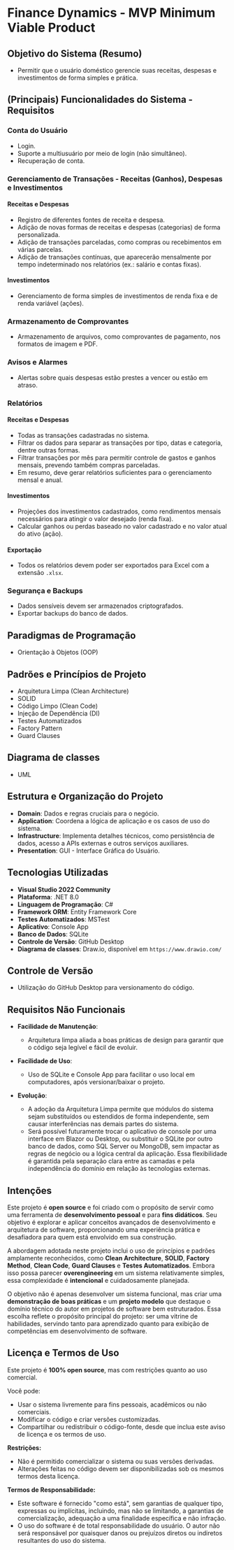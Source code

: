 # Finance Dynamics - MVP Minimum Viable Product

## Objetivo do Sistema (Resumo)
- Permitir que o usuário doméstico gerencie suas receitas, despesas e investimentos de forma simples e prática.

## (Principais) Funcionalidades do Sistema - Requisitos

### Conta do Usuário
- Login.
- Suporte a multiusuário por meio de login (não simultâneo).
- Recuperação de conta.

### Gerenciamento de Transações - Receitas (Ganhos), Despesas e Investimentos

#### Receitas e Despesas
- Registro de diferentes fontes de receita e despesa.
- Adição de novas formas de receitas e despesas (categorias) de forma personalizada.
- Adição de transações parceladas, como compras ou recebimentos em várias parcelas.
- Adição de transações contínuas, que aparecerão mensalmente por tempo indeterminado nos relatórios (ex.: salário e contas fixas).

#### Investimentos
- Gerenciamento de forma simples de investimentos de renda fixa e de renda variável (ações).

### Armazenamento de Comprovantes
- Armazenamento de arquivos, como comprovantes de pagamento, nos formatos de imagem e PDF.

### Avisos e Alarmes
- Alertas sobre quais despesas estão prestes a vencer ou estão em atraso.

### Relatórios

#### Receitas e Despesas
- Todas as transações cadastradas no sistema.
- Filtrar os dados para separar as transações por tipo, datas e categoria, dentre outras formas.
- Filtrar transações por mês para permitir controle de gastos e ganhos mensais, prevendo também compras parceladas.
- Em resumo, deve gerar relatórios suficientes para o gerenciamento mensal e anual.

#### Investimentos
- Projeções dos investimentos cadastrados, como rendimentos mensais necessários para atingir o valor desejado (renda fixa).
- Calcular ganhos ou perdas baseado no valor cadastrado e no valor atual do ativo (ação).

#### Exportação
- Todos os relatórios devem poder ser exportados para Excel com a extensão `.xlsx`.

### Segurança e Backups
- Dados sensíveis devem ser armazenados criptografados.
- Exportar backups do banco de dados.

## Paradigmas de Programação
- Orientação à Objetos (OOP)

## Padrões e Princípios de Projeto
- Arquitetura Limpa (Clean Architecture)
- SOLID
- Código Limpo (Clean Code)
- Injeção de Dependência (DI)
- Testes Automatizados
- Factory Pattern
- Guard Clauses

## Diagrama de classes
- UML

## Estrutura e Organização do Projeto
- **Domain**: Dados e regras cruciais para o negócio.
- **Application**: Coordena a lógica de aplicação e os casos de uso do sistema.
- **Infrastructure**: Implementa detalhes técnicos, como persistência de dados, acesso a APIs externas e outros serviços auxiliares.
- **Presentation**: GUI - Interface Gráfica do Usuário.

## Tecnologias Utilizadas
- **Visual Studio 2022 Community**
- **Plataforma**: .NET 8.0
- **Linguagem de Programação**: C#
- **Framework ORM**: Entity Framework Core
- **Testes Automatizados**: MSTest
- **Aplicativo**: Console App
- **Banco de Dados**: SQLite
- **Controle de Versão**: GitHub Desktop
- **Diagrama de classes**: Draw.io, disponível em `https://www.drawio.com/`

## Controle de Versão
- Utilização do GitHub Desktop para versionamento do código.

## Requisitos Não Funcionais

- **Facilidade de Manutenção**:
  - Arquitetura limpa aliada a boas práticas de design para garantir que o código seja legível e fácil de evoluir.

- **Facilidade de Uso**:
  - Uso de SQLite e Console App para facilitar o uso local em computadores, após versionar/baixar o projeto.

- **Evolução**:
  - A adoção da Arquitetura Limpa permite que módulos do sistema sejam substituídos ou estendidos de forma independente, sem causar interferências nas demais partes do sistema.
  - Será possível futuramente trocar o aplicativo de console por uma interface em Blazor ou Desktop, ou substituir o SQLite por outro banco de dados, como SQL Server ou MongoDB, sem impactar as regras de negócio ou a lógica central da aplicação. Essa flexibilidade é garantida pela separação clara entre as camadas e pela independência do domínio em relação às tecnologias externas.

## Intenções

Este projeto é **open source** e foi criado com o propósito de servir como uma ferramenta de **desenvolvimento pessoal** e para **fins didáticos**. Seu objetivo é explorar e aplicar conceitos avançados de desenvolvimento e arquitetura de software, proporcionando uma experiência prática e desafiadora para quem está envolvido em sua construção.

A abordagem adotada neste projeto inclui o uso de princípios e padrões amplamente reconhecidos, como **Clean Architecture**, **SOLID**, **Factory Method**, **Clean Code**, **Guard Clauses** e **Testes Automatizados**. Embora isso possa parecer **overengineering** em um sistema relativamente simples, essa complexidade é **intencional** e cuidadosamente planejada. 

O objetivo não é apenas desenvolver um sistema funcional, mas criar uma **demonstração de boas práticas** e um **projeto modelo** que destaque o domínio técnico do autor em projetos de software bem estruturados. Essa escolha reflete o propósito principal do projeto: ser uma vitrine de habilidades, servindo tanto para aprendizado quanto para exibição de competências em desenvolvimento de software.

## Licença e Termos de Uso

Este projeto é **100% open source**, mas com restrições quanto ao uso comercial.

Você pode:
- Usar o sistema livremente para fins pessoais, acadêmicos ou não comerciais.
- Modificar o código e criar versões customizadas.
- Compartilhar ou redistribuir o código-fonte, desde que inclua este aviso de licença e os termos de uso.

**Restrições:**
- Não é permitido comercializar o sistema ou suas versões derivadas.
- Alterações feitas no código devem ser disponibilizadas sob os mesmos termos desta licença.

**Termos de Responsabilidade:**
- Este software é fornecido "como está", sem garantias de qualquer tipo, expressas ou implícitas, incluindo, mas não se limitando, a garantias de comercialização, adequação a uma finalidade específica e não infração. 
- O uso do software é de total responsabilidade do usuário. O autor não será responsável por quaisquer danos ou prejuízos diretos ou indiretos resultantes do uso do sistema.
